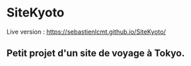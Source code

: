 # SiteKyoto

Live version : https://sebastienlcmt.github.io/SiteKyoto/

## Petit projet d'un site de voyage à Tokyo. 
